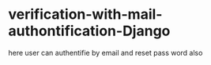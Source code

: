 # verification-with-mail-authontification-Django
here user can authentifie by email and reset pass word also
